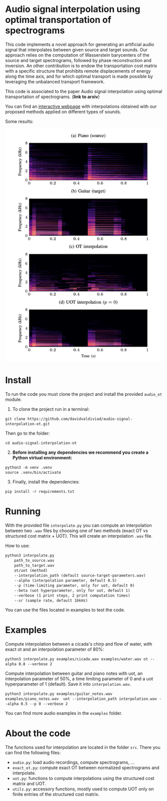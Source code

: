 # Audio signal interpolation using optimal transportation of spectrograms

This code implements a novel approach for generating an artificial audio signal that interpolates between given source and target sounds. Our approach relies on the computation of Wasserstein barycenters of the source and target spectrograms, followed by phase reconstruction and inversion. An other contribution is to endow the transportation cost matrix with a specific structure that prohibits remote displacements of energy along the time axis, and for which optimal transport is made possible by leveraging the unbalanced transport framework. 

This code is associated to the paper Audio signal interpolation using optimal transportation of spectrograms. (**link to arxiv**)

You can find an [interactive webpage](https://davidvaldiviad.github.io/audio-signal-interpolation-ot) with interpolations obtained with our proposed methods applied on different types of sounds.

Some results:

![interpolation-notes](figs/interpolation-notes.png)

# Install

To run the code you must clone the project and install the provided `audio_ot` module. 

1) To clone the project run in a terminal:

````
git clone https://github.com/davidvaldiviad/audio-signal-interpolation-ot.git
````

Then go to the folder:

`````
cd audio-signal-interpolation-ot
`````

2. **Before installing any dependencies we recommend you create a Python virtual environment:**

`````
python3 -m venv .venv
source .venv/bin/activate
`````

3. Finally, install the dependencies:

````
pip install -r requirements.txt
````

# Running

With the provided file `interpolate.py` you can compute an interpolation between two `.wav` files by choosing one of two methods (exact OT vs structured cost matrix + UOT). This will create an interpolation `.wav` file.

How to use:

````
python3 interpolate.py
	path_to_source.wav
	path_to_target.wav
	ot/uot (method)
	--interpolation_path (default source-target-parameters.wav)
	--alpha (interpolation parameter, default 0.5)
	--p (time-limiting parameter, only for uot, default 0)
	--beta (uot hyperparameter, only for uot, default 1)
	--verbose (1 print steps, 2 print computation times)
	--sr (sample rate, default 16kHz)
`````

You can use the files located in examples to test the code.

# Examples

Compute interpolation between a cicada's chirp and flow of water, with exact ot and an interpolation parameter of 80%:


````
python3 interpolate.py examples/cicada.wav examples/water.wav ot --alpha 0.8 --verbose 2
````

Compute interpolation between guitar and piano notes with uot, an interpolation parameter of 50%, a time limiting parameter of 0 and a uot hyperparameter of 1 (default). Save it into `interpolation.wav`.

`````
python3 interpolate.py examples/guitar_notes.wav examples/piano_notes.wav  uot --interpolation_path interpolation.wav --alpha 0.5 --p 0 --verbose 2
`````

You can find more audio examples in the `examples` folder.

# About the code

The functions used for interpolation are located in the folder `src`. There you can find the following files:

* `audio.py`: load audio recordings, compute spectrograms, ...
* `exact_ot.py`: compute exact OT between normalized spectrograms and interpolate.
* `uot.py`: functions to compute interpolations using the structured cost matrix and UOT.
* `utils.py`: accessory functions, mostly used to compute UOT only on finite entries of the structured cost matrix.